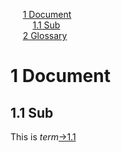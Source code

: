 
&nbsp;&nbsp;&nbsp;&nbsp; [1 Document](#/doc)<br>
&nbsp;&nbsp;&nbsp;&nbsp;&nbsp;&nbsp;&nbsp;&nbsp; [1.1 Sub](#sub)<br>
&nbsp;&nbsp;&nbsp;&nbsp; [2 Glossary](glossary.md#/glossary)<br>


<a/><a id="/doc"/><a id="section-1"/>
# 1 Document

<a/><a id="sub"/><a id="section-1-1"/>
## 1.1 Sub

This is *term*<a href="#sub">→1.1</a>

